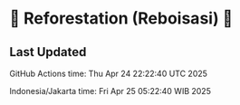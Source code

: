 
# 🌳 Reforestation (Reboisasi) 🌲

## Last Updated

GitHub Actions time: Thu Apr 24 22:22:40 UTC 2025

Indonesia/Jakarta time: Fri Apr 25 05:22:40 WIB 2025
